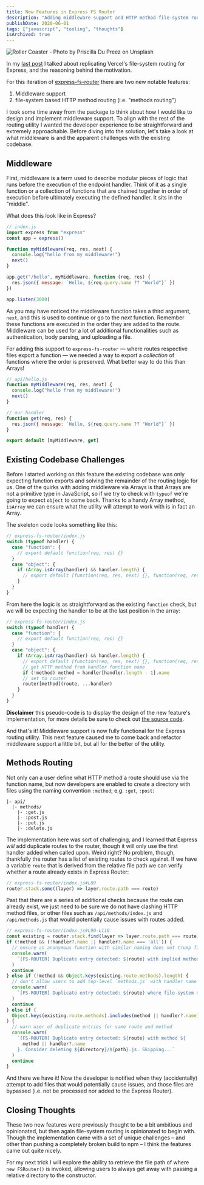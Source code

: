 ```yaml
---
title: New Features in Express FS Router
description: "Adding middleware support and HTTP method file-system routing to the Express FileSystem Router"
publishDate: 2020-06-01
tags: ["javascript", "tooling", "thoughts"]
isArchived: true
---
```


![Roller Coaster - Photo by Priscilla Du Preez on Unsplash](https://user-images.githubusercontent.com/5033303/149254190-6816b0e6-aac6-42c0-94c6-a1d9b7d2d1f7.jpg)

In my [last post](https://josefaidt.dev/blog/2020/04/express-filesystem-routing/) I talked about replicating Vercel's file-system routing for Express, and the reasoning behind the motivation.

For this iteration of [express-fs-router](https://www.npmjs.com/package/express-fs-router) there are two new notable features:

1. Middleware support
2. file-system based HTTP method routing (i.e. "methods routing")

I took some time away from the package to think about how I would like to design and implement middleware support. To align with the rest of the routing utility I wanted the developer experience to be straightforward and extremely approachable. Before diving into the solution, let's take a look at what middleware is and the apparent challenges with the existing codebase.

## Middleware

First, middleware is a term used to describe modular pieces of logic that runs before the execution of the endpoint handler. Think of it as a single function or a collection of functions that are chained together in order of execution before ultimately executing the defined handler. It sits in the "middle".

What does this look like in Express?

```js
// index.js
import express from "express"
const app = express()

function myMiddleware(req, res, next) {
  console.log("hello from my middleware!")
  next()
}

app.get("/hello", myMiddleware, function (req, res) {
  res.json({ message: `Hello, ${req.query.name ?? "World"}` })
})

app.listen(3000)
```

As you may have noticed the middleware function takes a third argument, `next`, and this is used to continue or go to the _next_ function. Remember these functions are executed in the order they are added to the route. Middleware can be used for a lot of additional functionalities such as authentication, body parsing, and uploading a file.

For adding this support to `express-fs-router` &mdash; where routes respective files export a function &mdash; we needed a way to export a _collection_ of functions where the order is preserved. What better way to do this than Arrays!

```js
// api/hello.js
function myMiddleware(req, res, next) {
  console.log("hello from my middleware!")
  next()
}

// our handler
function get(req, res) {
  res.json({ message: `Hello, ${req.query.name ?? "World"}` })
}

export default [myMiddleware, get]
```

## Existing Codebase Challenges

Before I started working on this feature the existing codebase was only expecting function exports and solving the remainder of the routing logic for us. One of the quirks with adding middleware via Arrays is that Arrays are not a primitive type in JavaScript, so if we try to check with `typeof` we're going to expect `object` to come back. Thanks to a handy Array method, `isArray` we can ensure what the utility will attempt to work with is in fact an Array.

The skeleton code looks something like this:

```js
// express-fs-router/index.js
switch (typeof handler) {
  case "function": {
    // export default function(req, res) {}
  }
  case "object": {
    if (Array.isArray(handler) && handler.length) {
      // export default [function(req, res, next) {}, function(req, res) {}]
    }
  }
}
```

From here the logic is as straightforward as the existing `function` check, but we will be expecting the handler to be at the last position in the array:

```js
// express-fs-router/index.js
switch (typeof handler) {
  case "function": {
    // export default function(req, res) {}
  }
  case "object": {
    if (Array.isArray(handler) && handler.length) {
      // export default [function(req, res, next) {}, function(req, res) {}]
      // get HTTP method from handler function name
      if (!method) method = handler[handler.length - 1].name
      // set to router
      router[method](route, ...handler)
    }
  }
}
```

**Disclaimer** this pseudo-code is to display the design of the new feature's implementation, for more details be sure to check out [the source code](https://github.com/josefaidt/express-fs-router/blob/master/packages/express-fs-router/index.js#L147-L172).

And that's it! Middleware support is now fully functional for the Express routing utility. This next feature caused me to come back and refactor middleware support a little bit, but all for the better of the utility.

## Methods Routing

Not only can a user define what HTTP method a route should use via the function name, but now developers are enabled to create a directory with files using the naming convention `:method`; e.g. `:get`, `:post`:

```text
|- api/
  |- methods/
    |- :get.js
    |- :post.js
    |- :put.js
    |- :delete.js
```

The implementation here was sort of challenging, and I learned that Express _will_ add duplicate routes to the router, though it will only use the first handler added when called upon. Weird right? No problem, though, thankfully the router has a list of existing routes to check against. If we have a variable `route` that is derived from the relative file path we can verify whether a route already exists in Express Router:

```js
// express-fs-router/index.js#L89
router.stack.some((layer) => layer.route.path === route)
```

Past that there are a series of additional checks because the route can already exist, we just need to be sure we do not have clashing HTTP method files, or other files such as `/api/methods/index.js` and `/api/methods.js` that would potentially cause issues with routes added.

```js
// express-fs-router/index.js#L90-L110
const existing = router.stack.find(layer => layer.route.path === route)
if (!method && (!handler?.name || handler?.name === 'all')) {
  // ensure an anonymous function with similar naming does not trump file-based methods (i.e. /methods/:get.js vs /methods.js)
  console.warn(
    `[FS-ROUTER] Duplicate entry detected: ${route} with implied method ALL. Consider deleting ${directory}/${path}.js. Skipping...`
  )
  continue
} else if (!method && Object.keys(existing.route.methods).length) {
  // don't allow users to add top-level `methods.js` with handler name of `put` and add to route with existing records'
  console.warn(
    `[FS-ROUTER] Duplicate entry detected: ${route} where file-system methods routes are enabled. Consider deleting ${directory}/${path}.js. Skipping...`
  )
  continue
} else if (
  Object.keys(existing.route.methods).includes(method || handler?.name)
) {
  // warn user of duplicate entries for same route and method
  console.warn(
    `[FS-ROUTER] Duplicate entry detected: ${route} with method ${
      method || handler?.name
    }. Consider deleting ${directory}/${path}.js. Skipping...`
  )
  continue
}
```

And there we have it! Now the developer is notified when they (accidentally) attempt to add files that would potentially cause issues, and those files are bypassed (i.e. not be processed nor added to the Express Router).

## Closing Thoughts

These two new features were previously thought to be a bit ambitious and opinionated, but then again file-system routing is opinionated to begin with. Though the implementation came with a set of unique challenges &ndash; and other than pushing a completely broken build to npm &ndash; I think the features came out quite nicely.

For my next trick I will explore the ability to retrieve the file path of where `new FSRouter()` is invoked, allowing users to always get away with passing a relative directory to the constructor.
